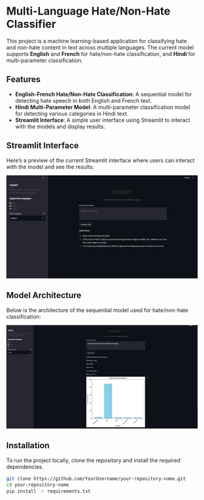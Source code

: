# Multi-Language Hate/Non-Hate Classifier

This project is a machine learning-based application for classifying hate and non-hate content in text across multiple languages. The current model supports **English** and **French** for hate/non-hate classification, and **Hindi** for multi-parameter classification.

## Features

- **English-French Hate/Non-Hate Classification**: A sequential model for detecting hate speech in both English and French text.
- **Hindi Multi-Parameter Model**: A multi-parameter classification model for detecting various categories in Hindi text.
- **Streamlit Interface**: A simple user interface using Streamlit to interact with the models and display results.

## Streamlit Interface

Here’s a preview of the current Streamlit interface where users can interact with the model and see the results:

![Streamlit Interface](images/streamlit_interface.png.jpg)

## Model Architecture

Below is the architecture of the sequential model used for hate/non-hate classification:

![Model Architecture](images/model_architecture.png.jpg)

## Installation

To run the project locally, clone the repository and install the required dependencies.

```bash
git clone https://github.com/YourUsername/your-repository-name.git
cd your-repository-name
pip install -r requirements.txt
